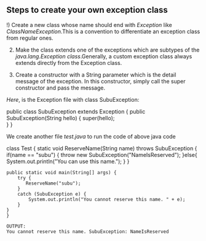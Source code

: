 ## Steps to create your own exception class

!) Create a new class whose name should end with *Exception* like *ClassNameException*.This is a convention to differentiate an exception class from regular ones.

2) Make the class extends one of the exceptions which are subtypes of the *java.lang.Exception class*.Generally, a custom exception class always extends directly from the Exception class.

3) Create a constructor with a String parameter which is the detail message of the exception. In this constructor, simply call the super constructor and pass the message.


*Here*, is the Exception file with class SubuException:

public class SubuException extends Exception 
{
    public SubuException(String hello)
    {
        super(hello);  
    }
} 

We create another file *test.java* to run the code of above java code

class Test
{
    static void ReserveName(String name) throws SubuException
    {
        if(name == "subu")
        {
            throw new SubuException("NameIsReserved");
        }else{
            System.out.println("You can use this name.");
        }
    }

    public static void main(String[] args) {
        try {
           ReserveName("subu");
        } 
        catch (SubuException e) {
            System.out.println("You cannot reserve this name. " + e);
        }
    }
    }
    
    OUTPUT:
    You cannot reserve this name. SubuException: NameIsReserved
